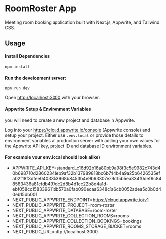 # RoomRoster App

Meeting room booking application built with Next.js, Appwrite, and Tailwind CSS.

## Usage

#### Install Dependencies

```bash
npm install
```

#### Run the development server:

```bash
npm run dev
```

Open [http://localhost:3000](http://localhost:3000) with your browser.

#### Appwrite Setup & Environment Variables

you will need to create a new project and database in Appwrite.

Log into your https://cloud.appwrite.io/console (Appwrite console) and setup your project. Either use `.env.local` or provide those details to environment variables at production server with adding your own values for the Appwrite API key, project ID and database ID environment variables.

#### For example your env.local should look alike)

- APPWRITE_API_KEY=standard_c16d92b16a80bb9a98f3c5e9982c743d40b698710d28602341eb9af32b137989818bc6b744b4a9a25b6426535efa02f18f3dfee0403353968b8453b4e9b63307e39c15b5ea334f0def9c848583436a81cfdb497dc2d8b4d1cc22b8d4a1d- ebf058cc158339611db570a0fab090ecaa6348c1a6cb0052adea5c0b0d40eb15db001
- NEXT_PUBLIC_APPWRITE_ENDPOINT=https://cloud.appwrite.io/v1
- NEXT_PUBLIC_APPWRITE_PROJECT=room-roster
- NEXT_PUBLIC_APPWRITE_DATABASE=room-roster
- NEXT_PUBLIC_APPWRITE_COLLECTION_ROOMS=rooms
- NEXT_PUBLIC_APPWRITE_COLLECTION_BOOKINGS=bookings
- NEXT_PUBLIC_APPWRITE_ROOMS_STORAGE_BUCKET=rooms
- NEXT_PUBLIC_URL=http://localhost:3000
